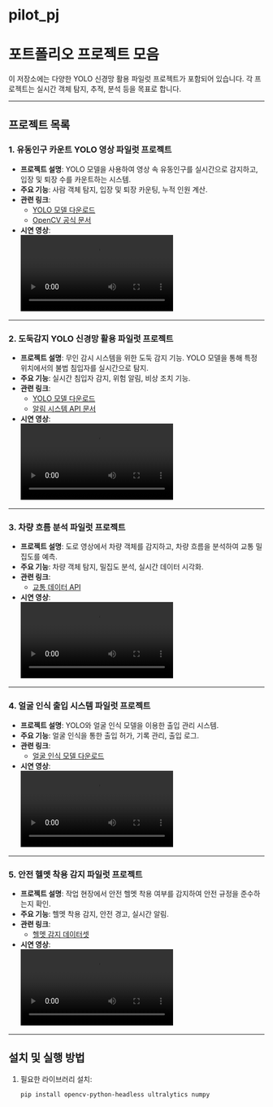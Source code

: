 # pilot_pj

# 포트폴리오 프로젝트 모음

이 저장소에는 다양한 YOLO 신경망 활용 파일럿 프로젝트가 포함되어 있습니다. 각 프로젝트는 실시간 객체 탐지, 추적, 분석 등을 목표로 합니다.

---

## 프로젝트 목록

### 1. 유동인구 카운트 YOLO 영상 파일럿 프로젝트
- **프로젝트 설명**: YOLO 모델을 사용하여 영상 속 유동인구를 실시간으로 감지하고, 입장 및 퇴장 수를 카운트하는 시스템.
- **주요 기능**: 사람 객체 탐지, 입장 및 퇴장 카운팅, 누적 인원 계산.
- **관련 링크**:
  - [YOLO 모델 다운로드](https://github.com/ultralytics/yolov5)
  - [OpenCV 공식 문서](https://docs.opencv.org/)
- **시연 영상**:  
  ![유동인구 카운트 영상](https://user-images.githubusercontent.com/yourusername/your-video-file1.mp4)

---

### 2. 도둑감지 YOLO 신경망 활용 파일럿 프로젝트
- **프로젝트 설명**: 무인 감시 시스템을 위한 도둑 감지 기능. YOLO 모델을 통해 특정 위치에서의 불법 침입자를 실시간으로 탐지.
- **주요 기능**: 실시간 침입자 감지, 위험 알림, 비상 조치 기능.
- **관련 링크**:
  - [YOLO 모델 다운로드](https://github.com/ultralytics/yolov5)
  - [알림 시스템 API 문서](https://your-api-link.com/)
- **시연 영상**:  
  ![도둑 감지 영상](https://user-images.githubusercontent.com/yourusername/your-video-file2.mp4)

---

### 3. 차량 흐름 분석 파일럿 프로젝트
- **프로젝트 설명**: 도로 영상에서 차량 객체를 감지하고, 차량 흐름을 분석하여 교통 밀집도를 예측.
- **주요 기능**: 차량 객체 탐지, 밀집도 분석, 실시간 데이터 시각화.
- **관련 링크**:
  - [교통 데이터 API](https://traffic-api.com/)
- **시연 영상**:  
  ![차량 흐름 분석 영상](https://user-images.githubusercontent.com/yourusername/your-video-file3.mp4)

---

### 4. 얼굴 인식 출입 시스템 파일럿 프로젝트
- **프로젝트 설명**: YOLO와 얼굴 인식 모델을 이용한 출입 관리 시스템.
- **주요 기능**: 얼굴 인식을 통한 출입 허가, 기록 관리, 출입 로그.
- **관련 링크**:
  - [얼굴 인식 모델 다운로드](https://facerecognition-model.com/)
- **시연 영상**:  
  ![얼굴 인식 시스템 영상](https://user-images.githubusercontent.com/yourusername/your-video-file4.mp4)

---

### 5. 안전 헬멧 착용 감지 파일럿 프로젝트
- **프로젝트 설명**: 작업 현장에서 안전 헬멧 착용 여부를 감지하여 안전 규정을 준수하는지 확인.
- **주요 기능**: 헬멧 착용 감지, 안전 경고, 실시간 알림.
- **관련 링크**:
  - [헬멧 감지 데이터셋](https://helmet-dataset.com/)
- **시연 영상**:  
  ![헬멧 착용 감지 영상](https://user-images.githubusercontent.com/yourusername/your-video-file5.mp4)

---

## 설치 및 실행 방법

1. 필요한 라이브러리 설치:
   ```bash
   pip install opencv-python-headless ultralytics numpy
